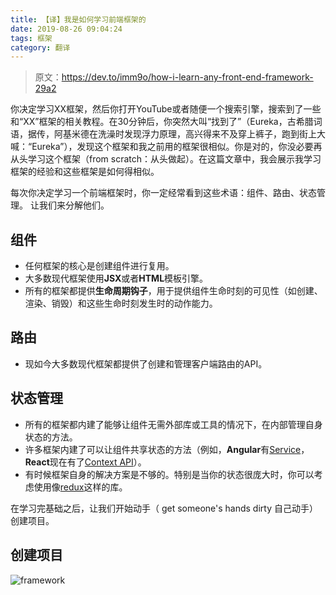 ```yaml
---
title: 【译】我是如何学习前端框架的
date: 2019-08-26 09:04:24
tags: 框架
category: 翻译
---
```


> 原文：https://dev.to/imm9o/how-i-learn-any-front-end-framework-29a2

你决定学习XX框架，然后你打开YouTube或者随便一个搜索引擎，搜索到了一些和“XX”框架的相关教程。在30分钟后，你突然大叫“找到了”（Eureka，古希腊词语，据传，阿基米德在洗澡时发现浮力原理，高兴得来不及穿上裤子，跑到街上大喊：“Eureka”），发现这个框架和我之前用的框架很相似。你是对的，你没必要再从头学习这个框架（from scratch：从头做起）。在这篇文章中，我会展示我学习框架的经验和这些框架是如何得相似。

每次你决定学习一个前端框架时，你一定经常看到这些术语：组件、路由、状态管理。
让我们来分解他们。

<!-- more -->

## 组件
* 任何框架的核心是创建组件进行复用。
* 大多数现代框架使用**JSX**或者**HTML**模板引擎。
* 所有的框架都提供**生命周期钩子**，用于提供组件生命时刻的可见性（如创建、渲染、销毁）和这些生命时刻发生时的动作能力。

## 路由
* 现如今大多数现代框架都提供了创建和管理客户端路由的API。

## 状态管理
* 所有的框架都内建了能够让组件无需外部库或工具的情况下，在内部管理自身状态的方法。
* 许多框架内建了可以让组件共享状态的方法（例如，**Angular**有[Service](https://angular.io/guide/architecture-services)，**React**现在有了[Context API](https://reactjs.org/docs/context.html)）。
* 有时候框架自身的解决方案是不够的。特别是当你的状态很庞大时，你可以考虑使用像[redux](https://redux.js.org/)这样的库。

在学习完基础之后，让我们开始动手（ get someone's hands dirty 自己动手）创建项目。

## 创建项目

![framework](https://res.cloudinary.com/practicaldev/image/fetch/s--TmOso3iG--/c_limit%2Cf_auto%2Cfl_progressive%2Cq_auto%2Cw_880/https://cdn-images-1.medium.com/max/800/1%2AkgvWmTl-lX4G4pA-HoX_cQ.jpeg)